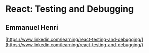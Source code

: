 # React: Testing and Debugging

## Emmanuel Henri

[https://www.linkedin.com/learning/react-testing-and-debugging/](https://www.linkedin.com/learning/react-testing-and-debugging/)
